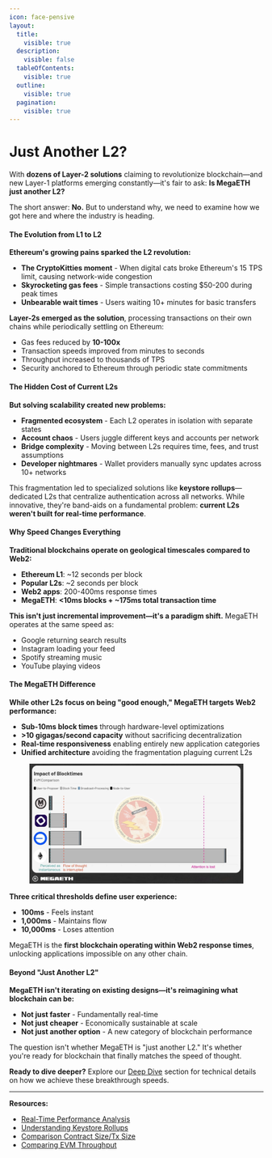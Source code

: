 ```yaml
---
icon: face-pensive
layout:
  title:
    visible: true
  description:
    visible: false
  tableOfContents:
    visible: true
  outline:
    visible: true
  pagination:
    visible: true
---
```


# Just Another L2?

With **dozens of Layer-2 solutions** claiming to revolutionize blockchain—and new Layer-1 platforms emerging constantly—it's fair to ask: **Is MegaETH just another L2?**

The short answer: **No.** But to understand why, we need to examine how we got here and where the industry is heading.

#### The Evolution from L1 to L2

**Ethereum's growing pains sparked the L2 revolution:**

* **The CryptoKitties moment** - When digital cats broke Ethereum's 15 TPS limit, causing network-wide congestion
* **Skyrocketing gas fees** - Simple transactions costing $50-200 during peak times
* **Unbearable wait times** - Users waiting 10+ minutes for basic transfers

**Layer-2s emerged as the solution**, processing transactions on their own chains while periodically settling on Ethereum:

* Gas fees reduced by **10-100x**
* Transaction speeds improved from minutes to seconds
* Throughput increased to thousands of TPS
* Security anchored to Ethereum through periodic state commitments

#### The Hidden Cost of Current L2s

**But solving scalability created new problems:**

* **Fragmented ecosystem** - Each L2 operates in isolation with separate states
* **Account chaos** - Users juggle different keys and accounts per network
* **Bridge complexity** - Moving between L2s requires time, fees, and trust assumptions
* **Developer nightmares** - Wallet providers manually sync updates across 10+ networks

This fragmentation led to specialized solutions like **keystore rollups**—dedicated L2s that centralize authentication across all networks. While innovative, they're band-aids on a fundamental problem: **current L2s weren't built for real-time performance**.

#### Why Speed Changes Everything

**Traditional blockchains operate on geological timescales compared to Web2:**

* **Ethereum L1**: \~12 seconds per block
* **Popular L2s**: \~2 seconds per block
* **Web2 apps**: 200-400ms response times
* **MegaETH**: **<10ms blocks + \~175ms total transaction time**

**This isn't just incremental improvement—it's a paradigm shift.** MegaETH operates at the same speed as:

* Google returning search results
* Instagram loading your feed
* Spotify streaming music
* YouTube playing videos

#### The MegaETH Difference

**While other L2s focus on being "good enough," MegaETH targets Web2 performance:**

* **Sub-10ms block times** through hardware-level optimizations
* **>10 gigagas/second capacity** without sacrificing decentralization
* **Real-time responsiveness** enabling entirely new application categories
* **Unified architecture** avoiding the fragmentation plaguing current L2s

<figure><img src="../../.gitbook/assets/image.png" alt=""><figcaption></figcaption></figure>

**Three critical thresholds define user experience:**

* **100ms** - Feels instant
* **1,000ms** - Maintains flow
* **10,000ms** - Loses attention

MegaETH is the **first blockchain operating within Web2 response times**, unlocking applications impossible on any other chain.

#### Beyond "Just Another L2"

**MegaETH isn't iterating on existing designs—it's reimagining what blockchain can be:**

* **Not just faster** - Fundamentally real-time
* **Not just cheaper** - Economically sustainable at scale
* **Not just another option** - A new category of blockchain performance

The question isn't whether MegaETH is "just another L2." It's whether you're ready for blockchain that finally matches the speed of thought.

**Ready to dive deeper?** Explore our [Deep Dive](broken-reference) section for technical details on how we achieve these breakthrough speeds.

***

**Resources:**

* [Real-Time Performance Analysis](https://x.com/megaeth_labs/status/1882515829289615642)
* [Understanding Keystore Rollups](https://x.com/2077Research/status/1907542004441198822)
* [Comparison Contract Size/Tx Size](https://x.com/megaeth_labs/status/1917223089819328676)
* [Comparing EVM Throughput](https://x.com/0xBreadguy/status/1924149707980648773)
